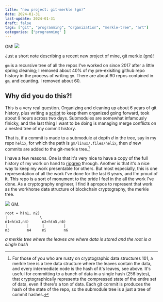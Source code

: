 ```yaml
---
title: "new project: git-merkle (gm)"
date: 2024-01-31
last-update: 2024-01-31
draft: false
tags: ["git", "programming", "organization", "merkle-tree", "art"]
categories: ["programming" ]
---
```


GM! 
![](/photos/2024-01-31-merkle.md/gm-tree.jpeg)

Just a short note describing a recent new project of mine, [git merkle (gm)](https://github.com/thor314/gm)!

`gm` is a recursive tree of all the repos I've worked on since 2017 after a little spring cleaning; I removed about 40% of my pre-exisiting github repo history in the process of writing `gm`. There are about 90 repos contained in `gm`, and counting. I removed about 60. 

## Why did you do this?!
This is a very real question. Organizing and cleaning up about 6 years of git history, plus writing a [script](https://github.com/thor314/.cron/blob/main/git_merkle.fish) to keep them organized going forward, took about 6 hours across two days. Submodules are somewhat infamously finicky, and the last thing I want to be doing is managing merge conflicts on a nested tree of my commit history.

That is, if a commit is made to a submodule at depth $d$ in the tree, say in my repo `helix`, for which the path is `gm/linux/.files/helix`, then $d$ new commits are added to the git-merkle tree.[^1]

I have a few reasons. One is that it's very nice to have a copy of the full history of my work on hand to [ripgrep](https://github.com/BurntSushi/ripgrep) through. Another is that it's a nice way to keep my work presentable for others. But most especially, this is one representation of all the work I've done for the last 6 years, and I'm proud of it. This repo is a sort of monument to the pride I feel in the all the work I've done. As a cryptography engineer, I find it apropos to represent that work as the workhorse data structure of blockchain cryptography, the merkle tree.

![](/photos/2024-01-31-merkle.md/git-merkle-tree-retro.jpeg)
GM.

```
root = h(n1, n2)
|               \
n1=h(n3,n4)      n2=h(n5,n6)
|         |      |         |
n3        n4     n5        n6
```
*a merkle tree where the leaves are where data is stored and the root is a single hash*

[^1]: For those of you who are rusty on cryptographic data structures 101, a merkle tree is a tree data structure where the leaves contain the data, and every intermediate node is the hash of it's leaves, see above. It's useful for committing to a bunch of data in a single hash (256 bytes), that cryptographically represents the compressed state of the entire set of data, even if there's a ton of data. Each git commit is produces the hash of the state of the repo, so the submodule tree is a just a tree of commit hashes.